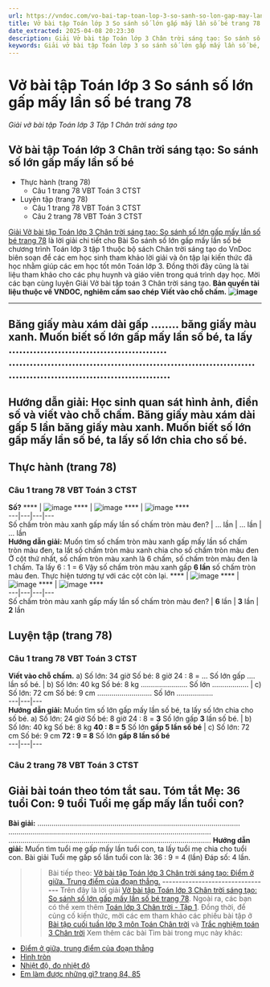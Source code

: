 ```yaml
---
url: https://vndoc.com/vo-bai-tap-toan-lop-3-so-sanh-so-lon-gap-may-lan-so-be-trang-78-310532
title: Vở bài tập Toán lớp 3 So sánh số lớn gấp mấy lần số bé trang 78 - Giải vở bài tập Toán lớp 3 Tập 1 Chân trời sáng tạo - VnDoc.com
date_extracted: 2025-04-08 20:23:30
description: Giải Vở bài tập Toán lớp 3 Chân trời sáng tạo: So sánh số lớn gấp mấy lần số bé trang 78, luyện giải bài tập Toán lớp 3 ngắn gọn, dễ hiểu. Mời các em cùng theo dõi.
keywords: Giải vở bài tập Toán lớp 3 so sánh số lớn gấp mấy lần số bé, Giải vở bài tập Toán lớp 3 Chân trời so sánh số lớn gấp mấy lần số bé, Giải vở bài tập Toán lớp 3 Chân trời sáng tạo so sánh số lớn gấp mấy lần số bé, Giải vở bài tập Toán lớp 3 trang 78, Giải vở bài tập Toán lớp 3 Chân trời trang 78, Giải vở bài tập Toán lớp 3 Chân trời sáng tạo trang 78, Giải vở bài tập Toán lớp 3 so sánh số lớn gấp mấy lần số bé trang 78
---
```


# Vở bài tập Toán lớp 3 So sánh số lớn gấp mấy lần số bé trang 78
_Giải vở bài tập Toán lớp 3 Tập 1 Chân trời sáng tạo_
## **Vở bài tập Toán lớp 3 Chân trời sáng tạo: So sánh số lớn gấp mấy lần số bé**
  * Thực hành \(trang 78\)
    * Câu 1 trang 78 VBT Toán 3 CTST
  * Luyện tập \(trang 78\)
    * Câu 1 trang 78 VBT Toán 3 CTST
    * Câu 2 trang 78 VBT Toán 3 CTST

[Giải Vở bài tập Toán lớp 3 Chân trời sáng tạo: So sánh số lớn gấp mấy lần số bé trang 78](<https://vndoc.com/vo-bai-tap-toan-lop-3-so-sanh-so-lon-gap-may-lan-so-be-trang-78-310532>) là lời giải chi tiết cho Bài So sánh số lớn gấp mấy lần số bé chương trình Toán lớp 3 tập 1 thuộc bộ sách Chân trời sáng tạo do VnDoc biên soạn để các em học sinh tham khảo lời giải và ôn tập lại kiến thức đã học nhằm giúp các em học tốt môn Toán lớp 3. Đồng thời đây cũng là tài liệu tham khảo cho các phụ huynh và giáo viên trong quá trình dạy học. Mời các bạn cùng luyện Giải Vở bài tập toán 3 Chân trời sáng tạo.
**Bản quyền tài liệu thuộc về VNDOC, nghiêm cấm sao chép**
**Viết vào chỗ chấm.**
**![image](https://i.vdoc.vn/data/image/2023/11/30/Picture1-3.png)**
****
Băng giấy màu xám dài gấp …….. băng giấy màu xanh.
Muốn biết số lớn gấp mấy lần số bé, ta lấy ……………………………………… ….………………………………………………………………………………………………….  
---  
**Hướng dẫn giải:**
Học sinh quan sát hình ảnh, điền số và viết vào chỗ chấm. 
Băng giấy màu xám dài gấp **5 lần** băng giấy màu xanh.
Muốn biết số lớn gấp mấy lần số bé, ta lấy **số lớn chia cho số bé.**  
---  
## **Thực hành \(trang 78\)**
### **Câu 1 trang 78 VBT Toán 3 CTST**
**Số?**
**** | ![image](https://i.vdoc.vn/data/image/2023/11/30/Picture2-3.png) **** | ![image](https://i.vdoc.vn/data/image/2023/11/30/Picture3-3.png) **** | ![image](https://i.vdoc.vn/data/image/2023/11/30/Picture4-3.png) ****  
---|---|---|---  
Số chấm tròn màu xanh gấp mấy lần số chấm tròn màu đen? |  … lần |  … lần |  … lần  
**Hướng dẫn giải:**
Muốn tìm số chấm tròn màu xanh gấp mấy lần số chấm tròn màu đen, ta lất số chấm tròn màu xanh chia cho số chấm tròn màu đen
Ở cột thứ nhất, số chấm tròn màu xanh là 6 chấm, số chấm tròn màu đen là 1 chấm.
Ta lấy 6 : 1 = 6
Vậy số chấm tròn màu xanh gấp **6 lần** số chấm tròn màu đen.
Thực hiện tương tự với các cột còn lại.
**** | ![image](https://i.vdoc.vn/data/image/2023/11/30/Picture2-3.png) **** | ![image](https://i.vdoc.vn/data/image/2023/11/30/Picture3-3.png) **** | ![image](https://i.vdoc.vn/data/image/2023/11/30/Picture4-3.png) ****  
---|---|---|---  
Số chấm tròn màu xanh gấp mấy lần số chấm tròn màu đen? |  **6** lần |  **3** lần |  **2** lần  
## **Luyện tập \(trang 78\)**
### **Câu 1 trang 78 VBT Toán 3 CTST**
**Viết vào chỗ chấm.**
a\) Số lớn: 34 giờ Số bé: 8 giờ 24 : 8 = … Số lớn gấp …. lần số bé. |  b\) Số lớn: 40 kg Số bé: 8 kg ….………………. Số lớn ……………… |  c\) Số lớn: 72 cm Số bé: 9 cm ….………………….. Số lớn ………………  
---|---|---  
**Hướng dẫn giải:**
Muốn tìm số lớn gấp mấy lần số bé, ta lấy số lớn chia cho số bé.
a\) Số lớn: 24 giờ Số bé: 8 giờ 24 : 8 = **3** Số lớn gấp **3** lần số bé. |  b\) Số lớn: 40 kg Số bé: 8 kg **40 : 8 = 5** Số lớn **gấp 5 lần số bé** |  c\) Số lớn: 72 cm Số bé: 9 cm **72 : 9 = 8** Số lớn **gấp 8 lần số bé**  
---|---|---  
### **Câu 2 trang 78 VBT Toán 3 CTST**
**Giải bài toán theo tóm tắt sau.**
Tóm tắt Mẹ: 36 tuổi Con: 9 tuổi Tuổi mẹ gấp mấy lần tuổi con?  
---  
**Bài giải:**
….……………………………………………………………………………………
….……………………………………………………………………………………
….……………………………………………………………………………………
**Hướng dẫn giải:**
Muốn tìm tuổi mẹ gấp mấy lần tuổi con, ta lấy tuổi mẹ chia cho tuổi con.
Bài giải
Tuổi mẹ gấp số lần tuổi con là:
36 : 9 = 4 \(lần\)
Đáp số: 4 lần.
>> Bài tiếp theo: [Vở bài tập Toán lớp 3 Chân trời sáng tạo: Điểm ở giữa. Trung điểm của đoạn thẳng.](<https://vndoc.com/vo-bai-tap-toan-lop-3-diem-o-giua-trung-diem-cua-doan-thang-310958>)
**\---------------------------------**
Trên đây là lời giải [Vở bài tập Toán lớp 3 Chân trời sáng tạo: So sánh số lớn gấp mấy lần số bé trang 78](<https://vndoc.com/vo-bai-tap-toan-lop-3-so-sanh-so-lon-gap-may-lan-so-be-trang-78-310532>). Ngoài ra, các bạn có thể xem thêm [Toán lớp 3 Chân trời - Tập 1](<https://vndoc.com/toan-lop-3-ctst-tap1>). Đồng thời, để củng cố kiến thức, mời các em tham khảo các phiếu bài tập ở [Bài tập cuối tuần lớp 3 môn Toán Chân trời](<https://vndoc.com/bai-tap-cuoi-tuan-lop-3-mon-toan-chan-troi>) và [Trắc nghiệm toán 3 Chân trời](<https://vndoc.com/trac-nghiem-toan-3-ctst>)
Xem thêm các bài Tìm bài trong mục này khác:
  * [Điểm ở giữa, trung điểm của đoạn thẳng](</vo-bai-tap-toan-lop-3-diem-o-giua-trung-diem-cua-doan-thang-310958>)
  * [Hình tròn](</vo-bai-tap-toan-lop-3-hinh-tron-310962>)
  * [Nhiệt độ, đo nhiệt độ ](</vo-bai-tap-toan-lop-3-nhiet-do-do-nhiet-do-310967>)
  * [Em làm được những gì? trang 84, 85](</vo-bai-tap-toan-lop-3-em-lam-duoc-nhung-gi-trang-84-85-311524>)

